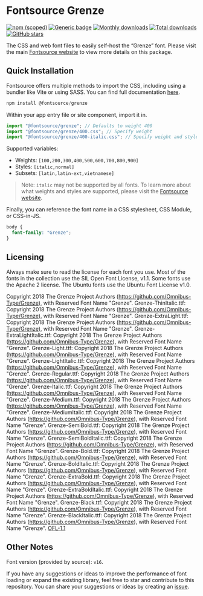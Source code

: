 # Fontsource Grenze

[![npm (scoped)](https://img.shields.io/npm/v/@fontsource/grenze?color=brightgreen)](https://www.npmjs.com/package/@fontsource/grenze) [![Generic badge](https://img.shields.io/badge/fontsource-passing-brightgreen)](https://github.com/fontsource/fontsource) [![Monthly downloads](https://badgen.net/npm/dm/@fontsource/grenze)](https://github.com/fontsource/fontsource) [![Total downloads](https://badgen.net/npm/dt/@fontsource/grenze)](https://github.com/fontsource/fontsource) [![GitHub stars](https://img.shields.io/github/stars/fontsource/fontsource.svg?style=social&label=Star)](https://github.com/fontsource/fontsource/stargazers)

The CSS and web font files to easily self-host the “Grenze” font. Please visit the main [Fontsource website](https://fontsource.org/fonts/grenze) to view more details on this package.

## Quick Installation

Fontsource offers multiple methods to import the CSS, including using a bundler like Vite or using SASS. You can find full documentation [here](https://fontsource.org/docs/getting-started/introduction).

```javascript
npm install @fontsource/grenze
```

Within your app entry file or site component, import it in.

```javascript
import "@fontsource/grenze"; // Defaults to weight 400
import "@fontsource/grenze/400.css"; // Specify weight
import "@fontsource/grenze/400-italic.css"; // Specify weight and style
```

Supported variables:
- Weights: `[100,200,300,400,500,600,700,800,900]`
- Styles: `[italic,normal]`
- Subsets: `[latin,latin-ext,vietnamese]`

> Note: `italic` may not be supported by all fonts. To learn more about what weights and styles are supported, please visit the [Fontsource website](https://fontsource.org/fonts/grenze).

Finally, you can reference the font name in a CSS stylesheet, CSS Module, or CSS-in-JS.

```css
body {
  font-family: "Grenze";
}
```

## Licensing
Always make sure to read the license for each font you use. Most of the fonts in the collection use the SIL Open Font License, v1.1. Some fonts use the Apache 2 license. The Ubuntu fonts use the Ubuntu Font License v1.0.

Copyright 2018 The Grenze Project Authors (https://github.com/Omnibus-Type/Grenze), with Reserved Font Name "Grenze". Grenze-ThinItalic.ttf: Copyright 2018 The Grenze Project Authors (https://github.com/Omnibus-Type/Grenze), with Reserved Font Name "Grenze". Grenze-ExtraLight.ttf: Copyright 2018 The Grenze Project Authors (https://github.com/Omnibus-Type/Grenze), with Reserved Font Name "Grenze". Grenze-ExtraLightItalic.ttf: Copyright 2018 The Grenze Project Authors (https://github.com/Omnibus-Type/Grenze), with Reserved Font Name "Grenze". Grenze-Light.ttf: Copyright 2018 The Grenze Project Authors (https://github.com/Omnibus-Type/Grenze), with Reserved Font Name "Grenze". Grenze-LightItalic.ttf: Copyright 2018 The Grenze Project Authors (https://github.com/Omnibus-Type/Grenze), with Reserved Font Name "Grenze". Grenze-Regular.ttf: Copyright 2018 The Grenze Project Authors (https://github.com/Omnibus-Type/Grenze), with Reserved Font Name "Grenze". Grenze-Italic.ttf: Copyright 2018 The Grenze Project Authors (https://github.com/Omnibus-Type/Grenze), with Reserved Font Name "Grenze". Grenze-Medium.ttf: Copyright 2018 The Grenze Project Authors (https://github.com/Omnibus-Type/Grenze), with Reserved Font Name "Grenze". Grenze-MediumItalic.ttf: Copyright 2018 The Grenze Project Authors (https://github.com/Omnibus-Type/Grenze), with Reserved Font Name "Grenze". Grenze-SemiBold.ttf: Copyright 2018 The Grenze Project Authors (https://github.com/Omnibus-Type/Grenze), with Reserved Font Name "Grenze". Grenze-SemiBoldItalic.ttf: Copyright 2018 The Grenze Project Authors (https://github.com/Omnibus-Type/Grenze), with Reserved Font Name "Grenze". Grenze-Bold.ttf: Copyright 2018 The Grenze Project Authors (https://github.com/Omnibus-Type/Grenze), with Reserved Font Name "Grenze". Grenze-BoldItalic.ttf: Copyright 2018 The Grenze Project Authors (https://github.com/Omnibus-Type/Grenze), with Reserved Font Name "Grenze". Grenze-ExtraBold.ttf: Copyright 2018 The Grenze Project Authors (https://github.com/Omnibus-Type/Grenze), with Reserved Font Name "Grenze". Grenze-ExtraBoldItalic.ttf: Copyright 2018 The Grenze Project Authors (https://github.com/Omnibus-Type/Grenze), with Reserved Font Name "Grenze". Grenze-Black.ttf: Copyright 2018 The Grenze Project Authors (https://github.com/Omnibus-Type/Grenze), with Reserved Font Name "Grenze". Grenze-BlackItalic.ttf: Copyright 2018 The Grenze Project Authors (https://github.com/Omnibus-Type/Grenze), with Reserved Font Name "Grenze".
[OFL-1.1](https://openfontlicense.org)

## Other Notes
Font version (provided by source): `v16`.

If you have any suggestions or ideas to improve the performance of font loading or expand the existing library, feel free to star and contribute to this repository. You can share your suggestions or ideas by creating an [issue](https://github.com/fontsource/fontsource/issues).